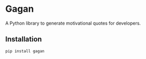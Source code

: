 # Gagan

A Python library to generate motivational quotes for developers.

## Installation

```bash
pip install gagan